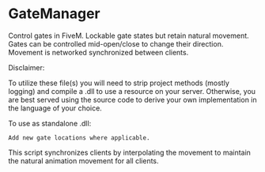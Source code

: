 # GateManager
Control gates in FiveM.  Lockable gate states but retain natural movement.  Gates can be controlled mid-open/close to change their direction.  Movement is networked synchronized between clients.



Disclaimer:

To utilize these file(s) you will need to strip project methods (mostly logging) and compile a .dll to use a resource on your server. Otherwise, you are best served using the source code to derive your own implementation in the language of your choice.

To use as standalone .dll:

    Add new gate locations where applicable.

This script synchronizes clients by interpolating the movement to maintain the natural animation movement for all clients.
